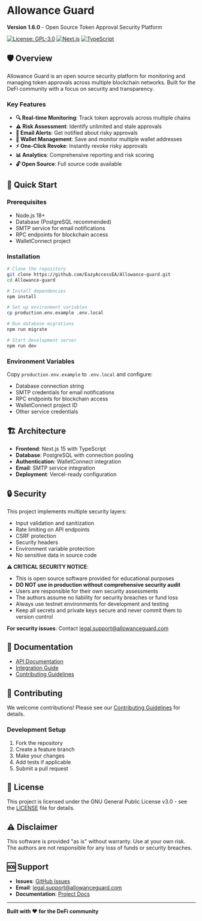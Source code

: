 # Allowance Guard

**Version 1.6.0** - Open Source Token Approval Security Platform

[![License: GPL-3.0](https://img.shields.io/badge/License-GPL--3.0-blue.svg)](https://www.gnu.org/licenses/gpl-3.0)
[![Next.js](https://img.shields.io/badge/Next.js-15.5.2-black)](https://nextjs.org/)
[![TypeScript](https://img.shields.io/badge/TypeScript-5.0-blue)](https://www.typescriptlang.org/)

## 🛡️ Overview

Allowance Guard is an open source security platform for monitoring and managing token approvals across multiple blockchain networks. Built for the DeFi community with a focus on security and transparency.

### Key Features

- **🔍 Real-time Monitoring**: Track token approvals across multiple chains
- **⚠️ Risk Assessment**: Identify unlimited and stale approvals
- **📧 Email Alerts**: Get notified about risky approvals
- **🔗 Wallet Management**: Save and monitor multiple wallet addresses
- **⚡ One-Click Revoke**: Instantly revoke risky approvals
- **📊 Analytics**: Comprehensive reporting and risk scoring
- **🔓 Open Source**: Full source code available

## 🚀 Quick Start

### Prerequisites

- Node.js 18+
- Database (PostgreSQL recommended)
- SMTP service for email notifications
- RPC endpoints for blockchain access
- WalletConnect project

### Installation

```bash
# Clone the repository
git clone https://github.com/EazyAccessEA/Allowance-guard.git
cd Allowance-guard

# Install dependencies
npm install

# Set up environment variables
cp production.env.example .env.local

# Run database migrations
npm run migrate

# Start development server
npm run dev
```

### Environment Variables

Copy `production.env.example` to `.env.local` and configure:

- Database connection string
- SMTP credentials for email notifications
- RPC endpoints for blockchain access
- WalletConnect project ID
- Other service credentials

## 🏗️ Architecture

- **Frontend**: Next.js 15 with TypeScript
- **Database**: PostgreSQL with connection pooling
- **Authentication**: WalletConnect integration
- **Email**: SMTP service integration
- **Deployment**: Vercel-ready configuration

## 🔒 Security

This project implements multiple security layers:

- Input validation and sanitization
- Rate limiting on API endpoints
- CSRF protection
- Security headers
- Environment variable protection
- No sensitive data in source code

**⚠️ CRITICAL SECURITY NOTICE**: 
- This is open source software provided for educational purposes
- **DO NOT use in production without comprehensive security audit**
- Users are responsible for their own security assessments
- The authors assume no liability for security breaches or fund loss
- Always use testnet environments for development and testing
- Keep all secrets and private keys secure and never commit them to version control

**For security issues**: Contact legal.support@allowanceguard.com

## 📖 Documentation

- [API Documentation](https://www.allowanceguard.com/docs/api)
- [Integration Guide](https://www.allowanceguard.com/docs/integration)
- [Contributing Guidelines](https://www.allowanceguard.com/docs/contributing)

## 🤝 Contributing

We welcome contributions! Please see our [Contributing Guidelines](https://www.allowanceguard.com/docs/contributing) for details.

### Development Setup

1. Fork the repository
2. Create a feature branch
3. Make your changes
4. Add tests if applicable
5. Submit a pull request

## 📄 License

This project is licensed under the GNU General Public License v3.0 - see the [LICENSE](https://github.com/EazyAccessEA/Allowance-guard/blob/main/LICENSE) file for details.

## ⚠️ Disclaimer

This software is provided "as is" without warranty. Use at your own risk. The authors are not responsible for any loss of funds or security breaches.

## 🆘 Support

- **Issues**: [GitHub Issues](https://github.com/EazyAccessEA/Allowance-guard/issues)
- **Email**: legal.support@allowanceguard.com
- **Documentation**: [Project Docs](https://www.allowanceguard.com/docs)

---

**Built with ❤️ for the DeFi community**